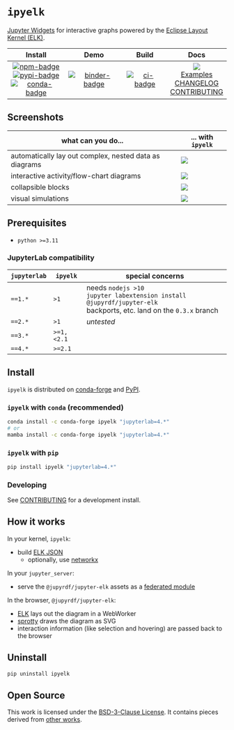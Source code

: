 # `ipyelk`

[Jupyter Widgets][widgets] for interactive graphs powered by the [Eclipse Layout Kernel
(ELK)][elk].

|                                        Install                                        |            Demo             |        Build        |                                         Docs                                         |
| :-----------------------------------------------------------------------------------: | :-------------------------: | :-----------------: | :----------------------------------------------------------------------------------: |
| [![npm-badge]][npm] <br/> [![pypi-badge][]][pypi] <br/> [![conda-badge]][conda-forge] | [![binder-badge][]][binder] | [![ci-badge][]][ci] | [![][docs-badge]][docs] <br/> [Examples][] <br/>[CHANGELOG][] <br/> [CONTRIBUTING][] |

## Screenshots

| what can you do...                                     | ... with `ipyelk`              |
| ------------------------------------------------------ | ------------------------------ |
| automatically lay out complex, nested data as diagrams | ![][screenshot]                |
| interactive activity/flow-chart diagrams               | ![][screenshot-activities]     |
| collapsible blocks                                     | ![][screenshot-activity-block] |
| visual simulations                                     | ![][screenshot-1-bit]          |

## Prerequisites

- `python >=3.11`

### JupyterLab compatibility

| `jupyterlab` | `ipyelk`   | special concerns                                                                                                          |
| ------------ | ---------- | ------------------------------------------------------------------------------------------------------------------------- |
| `==1.*`      | `>1`       | needs `nodejs >10`<br/>`jupyter labextension install @jupyrdf/jupyter-elk`<br/>backports, etc. land on the `0.3.x` branch |
| `==2.*`      | `>1`       | _untested_                                                                                                                |
| `==3.*`      | `>=1,<2.1` |
| `==4.*`      | `>=2.1`    |

## Install

`ipyelk` is distributed on [conda-forge][] and [PyPI][].

### `ipyelk` with `conda` (recommended)

```bash
conda install -c conda-forge ipyelk "jupyterlab=4.*"
# or
mamba install -c conda-forge ipyelk "jupyterlab=4.*"
```

### `ipyelk` with `pip`

```bash
pip install ipyelk "jupyterlab=4.*"
```

### Developing

See [CONTRIBUTING][] for a development install.

## How it works

In your kernel, `ipyelk`:

- build [ELK JSON][elk-json]
  - optionally, use [networkx][]

In your `jupyter_server`:

- serve the `@jupyrdf/jupyter-elk` assets as a
  [federated module](https://jupyterlab.readthedocs.io/en/latest/extension/extension_dev.html#prebuilt-extensions)

In the browser, `@jupyrdf/jupyter-elk`:

- [ELK][] lays out the diagram in a WebWorker
- [sprotty][] draws the diagram as SVG
- interaction information (like selection and hovering) are passed back to the browser

## Uninstall

```bash
pip uninstall ipyelk
```

## Open Source

This work is licensed under the [BSD-3-Clause License][license]. It contains pieces
derived from [other works][copyright].

[copyright]: https://github.com/jupyrdf/ipyelk/tree/master/COPYRIGHT.md
[license]: https://github.com/jupyrdf/ipyelk/tree/master/LICENSE.txt
[docs]: https://ipyelk.readthedocs.org
[docs-badge]: https://readthedocs.org/projects/ipyelk/badge/?version=latest
[examples]: https://github.com/jupyrdf/ipyelk/tree/master/examples/_index.ipynb
[contributing]: https://github.com/jupyrdf/ipyelk/tree/master/CONTRIBUTING.md
[changelog]: https://github.com/jupyrdf/ipyelk/tree/master/CHANGELOG.md
[ci-badge]: https://github.com/jupyrdf/ipyelk/workflows/CI/badge.svg
[ci]: https://github.com/jupyrdf/ipyelk/actions?query=workflow%3ACI+branch%3Amaster
[binder-badge]: https://mybinder.org/badge_logo.svg
[binder]:
  https://mybinder.org/v2/gh/jupyrdf/ipyelk/master?urlpath=lab%2Ftree%2Fexamples%2F_index.ipynb
[elk-json]:
  https://www.eclipse.org/elk/documentation/tooldevelopers/graphdatastructure/jsonformat.html
[elk]: https://github.com/kieler/elkjs
[jupyterlab]: https://github.com/jupyterlab/jupyterlab
[networkx]: https://networkx.github.io
[sprotty]: https://github.com/eclipse/sprotty
[widgets]: https://jupyter.org/widgets
[screenshot]:
  https://user-images.githubusercontent.com/7581399/90518838-40820300-e135-11ea-8e68-b19356794c78.png
[screenshot-activities]:
  https://user-images.githubusercontent.com/7581399/105381388-f36ef500-5bdc-11eb-8208-d227951b806e.gif
[screenshot-activity-block]:
  https://user-images.githubusercontent.com/7581399/105381390-f4a02200-5bdc-11eb-808e-844ee17cad8f.gif
[screenshot-1-bit]:
  https://user-images.githubusercontent.com/7581399/105381389-f4a02200-5bdc-11eb-975d-e4a09c4f0c96.gif
[npm-badge]: https://img.shields.io/npm/v/@jupyrdf/jupyter-elk
[npm]: https://www.npmjs.com/package/@jupyrdf/jupyter-elk
[pypi]: https://pypi.org/project/ipyelk
[pypi-badge]: https://img.shields.io/pypi/v/ipyelk
[conda-badge]: https://img.shields.io/conda/vn/conda-forge/ipyelk
[conda-forge]: https://anaconda.org/conda-forge/ipyelk/
[package-manager]: https://nodejs.org/en/download/package-manager
